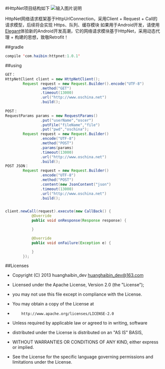 #HttpNet项目结构如下
![输入图片说明](http://git.oschina.net/uploads/images/2016/0912/101823_10ccdcb3_494015.png "在这里输入图片标题")

HttpNet网络请求框架基于HttpUrlConnection，采用Client + Request + Call的请求模型，后续将会实现
Https、队列、缓存模块
如果用于Android开发，请使用[Elegant](http://git.oschina.net/huanghaibin_dev/Elegant)体验新的Android开发高潮，它的网络请求模块基于HttpNet，采用动态代理 + 构建的思想，致敬Retrofit！

##gradle

```java
compile 'com.haibin:httpnet:1.0.1'
```

##using
```java
GET：
HttpNetClient client = new HttpNetClient();
        Request request = new Request.Builder().encode("UTF-8")
                .method("GET")
                .timeout(13000)
                .url("http://www.oschina.net")
                .build();
        
POST：
RequestParams params = new RequestParams()
                .put("userName","oscer")
                .putFile("fileName","file")
                .put("pwd","oschina");
        Request request = new Request.Builder()
                .encode("UTF-8")
                .method("POST")
                .params(params)
                .timeout(13000)
                .url("http://www.oschina.net")
                .build();
POST JSON：
        Request request = new Request.Builder()
                .encode("UTF-8")
                .method("POST")
                .content(new JsonContent("json")
                .timeout(13000)
                .url("http://www.oschina.net")
                .build();


client.newCall(request).execute(new CallBack() {
            @Override
            public void onResponse(Response response) {

            }

            @Override
            public void onFailure(Exception e) {

            }
        });
```


##Licenses
- Copyright (C) 2013 huanghaibin_dev <huanghaibin_dev@163.com>
 
- Licensed under the Apache License, Version 2.0 (the "License");
- you may not use this file except in compliance with the License.
- You may obtain a copy of the License at
 
-         http://www.apache.org/licenses/LICENSE-2.0
 
- Unless required by applicable law or agreed to in writing, software
- distributed under the License is distributed on an "AS IS" BASIS,
- WITHOUT WARRANTIES OR CONDITIONS OF ANY KIND, either express or implied.
- See the License for the specific language governing permissions and
  limitations under the License.
 
